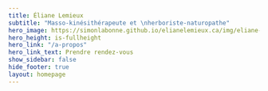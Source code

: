```yaml
---
title: Éliane Lemieux
subtitle: "Masso-kinésithérapeute et \nherboriste-naturopathe"
hero_image: https://simonlabonne.github.io/elianelemieux.ca/img/eliane-lemieux_2.jpg
hero_height: is-fullheight
hero_link: "/a-propos"
hero_link_text: Prendre rendez-vous
show_sidebar: false
hide_footer: true
layout: homepage
---
```


